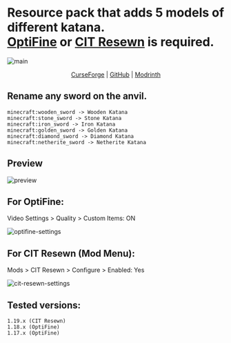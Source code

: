 # Resource pack that adds 5 models of different katana.<br> [OptiFine](https://optifine.net/downloads) or [CIT Resewn](https://www.curseforge.com/minecraft/mc-mods/cit-resewn/files) is required.

![main](https://user-images.githubusercontent.com/90050280/175798710-64950ecd-4d6c-4c3b-81b0-3842184fdf85.png)
<div align="center">
    <a href="https://www.curseforge.com/minecraft/texture-packs/katanas-pack">CurseForge</a>
    <span> | </span>
    <a href="https://github.com/SolinCode/Katanas-Pack">GitHub</a>
    <span> | </span>
    <a href="https://modrinth.com/resourcepack/katanas-pack">Modrinth</a>
</div>

## Rename any sword on the anvil.
```
minecraft:wooden_sword -> Wooden Katana
minecraft:stone_sword -> Stone Katana
minecraft:iron_sword -> Iron Katana
minecraft:golden_sword -> Golden Katana
minecraft:diamond_sword -> Diamond Katana
minecraft:netherite_sword -> Netherite Katana
```

## Preview
![preview](https://user-images.githubusercontent.com/90050280/175798721-1b6242bc-07de-47ea-9205-c5d37b760913.png)

## For OptiFine:
Video Settings > Quality > Custom Items: ON

![optifine-settings](https://user-images.githubusercontent.com/90050280/175601445-9b1e163e-e457-438f-ad44-d56310baf170.png)


## For CIT Resewn (Mod Menu):
Mods > CIT Resewn > Configure > Enabled: Yes

![cit-resewn-settings](https://user-images.githubusercontent.com/90050280/175586865-e9423707-84c8-4bd2-a2aa-5d5a23f65190.png)


## Tested versions:
```
1.19.x (CIT Resewn)
1.18.x (OptiFine)
1.17.x (OptiFine)
```
